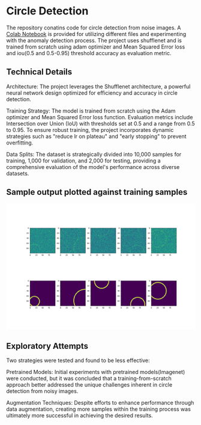 # Circle Detection

The repository conatins code for circle detection from noise images. 
A [Colab Notebook](https://github.com/TapasKumarDutta1/circle_detection/blob/main/demo.ipynb) is provided for utilizing different files and experimenting with the anomaly detection process.
The project uses shufflenet and is trained from scratch using adam optimizer and Mean Squared Error loss and iou(0.5 and 0.5-0.95) threshold accuracy as evaluation metric.

## Technical Details
Architecture: The project leverages the Shufflenet architecture, a powerful neural network design optimized for efficiency and accuracy in circle detection.

Training Strategy: The model is trained from scratch using the Adam optimizer and Mean Squared Error loss function. Evaluation metrics include Intersection over Union (IoU) with thresholds set at 0.5 and a range from 0.5 to 0.95. To ensure robust training, the project incorporates dynamic strategies such as "reduce lr on plateau" and "early stopping" to prevent overfitting.

Data Splits: The dataset is strategically divided into 10,000 samples for training, 1,000 for validation, and 2,000 for testing, providing a comprehensive evaluation of the model's performance across diverse datasets.

## Sample output plotted against training samples
![images](img/sample_output.png)

## Exploratory Attempts
Two strategies were tested and found to be less effective:

Pretrained Models: Initial experiments with pretrained models(Imagenet) were conducted, but it was concluded that a training-from-scratch approach better addressed the unique challenges inherent in circle detection from noisy images.

Augmentation Techniques: Despite efforts to enhance performance through data augmentation, creating more samples within the training process was ultimately more successful in achieving the desired results.
